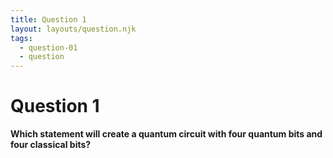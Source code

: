 ```yaml
---
title: Question 1
layout: layouts/question.njk
tags:
  - question-01
  - question
---
```

# Question 1

**Which statement will create a quantum circuit with four quantum bits and four classical bits?**

